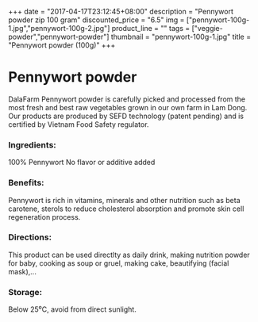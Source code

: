 +++
date = "2017-04-17T23:12:45+08:00"
description = "Pennywort powder zip 100 gram"
discounted_price = "6.5"
img = ["pennywort-100g-1.jpg","pennywort-100g-2.jpg"]
product_line = ""
tags = ["veggie-powder","pennywort-powder"]
thumbnail = "pennywort-100g-1.jpg"
title = "Pennywort powder (100g)"
+++

# Pennywort powder

DalaFarm Pennywort powder is carefully picked and processed from the most fresh and best raw vegetables 
grown in our own farm in Lam Dong. Our products are produced by SEFD technology (patent pending) and 
is certified by Vietnam Food Safety regulator.


### Ingredients: 
100% Pennywort
No flavor or additive added

### Benefits: 
Pennywort is rich in vitamins, minerals 
and other nutrition such as beta carotene, 
sterols to reduce cholesterol absorption 
and promote skin cell regeneration 
process.  

### Directions:  
This product can be used directlty as 
daily drink, making nutrition powder 
for baby, cooking as soup or gruel, 
making cake, beautifying (facial mask),...

### Storage: 
Below 25⁰C, avoid from direct sunlight.

